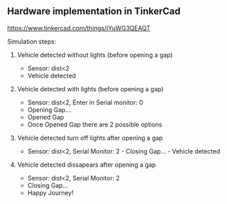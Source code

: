 ## Hardware implementation in TinkerCad

https://www.tinkercad.com/things/iYuWG3QEAQT


Simulation steps:

1.    Vehicle detected without lights (before opening a gap)	
      - Sensor: dist<2
      - Vehicle detected

2.   Vehicle detected with lights (before opening a gap)
     - Sensor: dist<2, Enter in Serial monitor: 0
     - Opening Gap...
     - Opened Gap
     - Once Opened Gap there are 2 possible options

3.    Vehicle detected turn off lights after opening a gap
        - Sensor: dist<2, Serial Monitor: 2
	- Closing Gap...
   	- Vehicle detected

4.    Vehicle detected dissapears after opening a gap
        - Sensor: dist<2, Serial Monitor: 2
        - Closing Gap...
        - Happy Journey!

